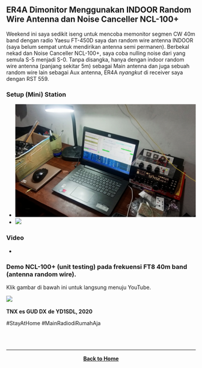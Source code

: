 ## ER4A Dimonitor Menggunakan INDOOR Random Wire Antenna dan Noise Canceller NCL-100+

Weekend ini saya sedikit iseng untuk mencoba memonitor segmen CW 40m band dengan radio Yaesu FT-450D saya dan random wire antenna INDOOR (saya belum sempat untuk mendirikan antenna semi permanen). Berbekal nekad dan Noise Canceller NCL-100+, saya coba nulling noise dari yang semula S-5 menjadi S-0. Tanpa disangka, hanya dengan indoor random wire antenna (panjang sekitar 5m) sebagai Main antenna dan juga sebuah random wire lain sebagai Aux antenna, ER4A _nyangkut_ di receiver saya dengan RST 559.

### Setup (Mini) Station
* ![](./my_testing_station.jpg)
* ![](./random_wire.jpg)

### Video 
* [](https://www.youtube.com/watch?v=tYu9P_CExKg)


### Demo NCL-100+ (unit testing) pada frekuensi FT8 40m band (antenna random wire).

Klik gambar di bawah ini untuk langsung menuju YouTube.

[![](./demo_ncl-100+_ft8_40m.png)](https://www.youtube.com/watch?v=3st1Q91vHDI)

**TNX es GUD DX**
**de YD1SDL, 2020**

#StayAtHome #MainRadiodiRumahAja

<br><br>
****
<p align="center">
  <a href="https://handiko.github.io/MyBlog/"> <b>Back to Home</b> </a>
  <br>
</p>
